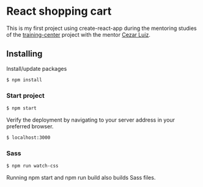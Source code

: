 # React shopping cart

This is my first project using create-react-app during the mentoring studies of the [training-center](https://github.com/training-center) project with the mentor [Cezar Luiz](https://github.com/cezarlz).

## Installing

Install/update packages

```sh
$ npm install
```

### Start project

```sh
$ npm start
```

Verify the deployment by navigating to your server address in your preferred browser.

```sh
$ localhost:3000
```

### Sass
```sh
$ npm run watch-css
```
Running npm start and npm run build also builds Sass files.